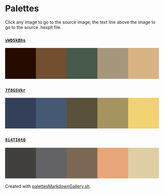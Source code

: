 # Palettes

Click any image to go to the source image; the text line above the image to go to the source .hexplt file.

### [`yWDSkBhs`](yWDSkBhs.hexplt)

[ ![yWDSkBhs.png](yWDSkBhs.png) ](yWDSkBhs.png)

### [`7f8GSVkr`](7f8GSVkr.hexplt)

[ ![7f8GSVkr.png](7f8GSVkr.png) ](7f8GSVkr.png)

### [`8i4TI6tQ`](8i4TI6tQ.hexplt)

[ ![8i4TI6tQ.png](8i4TI6tQ.png) ](8i4TI6tQ.png)

Created with [palettesMarkdownGallery.sh](https://github.com/earthbound19/_ebDev/blob/master/scripts/palettesMarkdownGallery.sh).